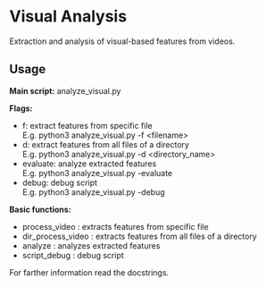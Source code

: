 # Visual Analysis

Extraction and analysis of visual-based features from videos.

## Usage

**Main script:** analyze_visual.py

**Flags:**

* f: extract features from specific file<br/>
    E.g. python3 analyze_visual.py -f \<filename\>
* d: extract features from all files of a directory<br/>
     E.g. python3 analyze_visual.py -d \<directory_name\>   
* evaluate: analyze extracted features<br/>
     E.g. python3 analyze_visual.py -evaluate   
* debug: debug script<br/>
     E.g. python3 analyze_visual.py -debug

**Basic functions:**

* process_video :  extracts features from specific file
* dir_process_video : extracts features from all files of a directory
* analyze : analyzes extracted features
* script_debug : debug script


For farther information read the docstrings.

